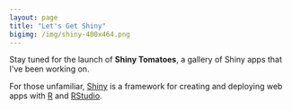 ```yaml
---
layout: page
title: "Let's Get Shiny"
bigimg: /img/shiny-400x464.png
---
```


Stay tuned for the launch of **Shiny Tomatoes**, a gallery of Shiny apps that I've been working on.

For those unfamiliar, [Shiny](http://shiny.rstudio.com/) is a framework for creating and deploying web apps with [R](https://cran.r-project.org/) and [RStudio](https://www.rstudio.com/).




